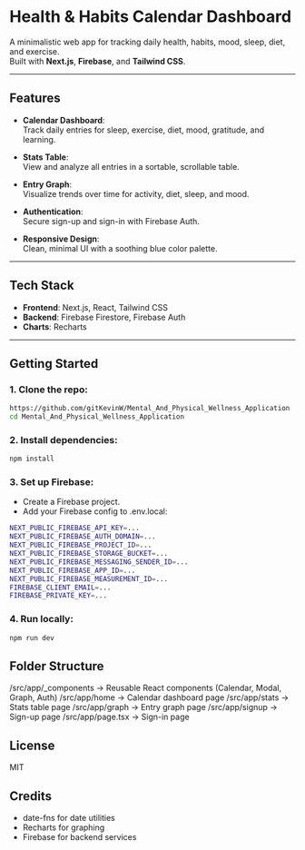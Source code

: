 # Health & Habits Calendar Dashboard  

A minimalistic web app for tracking daily health, habits, mood, sleep, diet, and exercise.  
Built with **Next.js**, **Firebase**, and **Tailwind CSS**.  

---

## Features

- **Calendar Dashboard**:  
  Track daily entries for sleep, exercise, diet, mood, gratitude, and learning.  

- **Stats Table**:  
  View and analyze all entries in a sortable, scrollable table.  

- **Entry Graph**:  
  Visualize trends over time for activity, diet, sleep, and mood.  

- **Authentication**:  
  Secure sign-up and sign-in with Firebase Auth.  

- **Responsive Design**:  
  Clean, minimal UI with a soothing blue color palette.  

---

## Tech Stack  

- **Frontend**: Next.js, React, Tailwind CSS  
- **Backend**: Firebase Firestore, Firebase Auth  
- **Charts**: Recharts  

---

## Getting Started  

### 1. Clone the repo:
```bash
https://github.com/gitKevinW/Mental_And_Physical_Wellness_Application
cd Mental_And_Physical_Wellness_Application
```
### 2. Install dependencies:
```bash
npm install
```
### 3. Set up Firebase:
- Create a Firebase project.
- Add your Firebase config to .env.local:
```bash
NEXT_PUBLIC_FIREBASE_API_KEY=...
NEXT_PUBLIC_FIREBASE_AUTH_DOMAIN=...
NEXT_PUBLIC_FIREBASE_PROJECT_ID=...
NEXT_PUBLIC_FIREBASE_STORAGE_BUCKET=...
NEXT_PUBLIC_FIREBASE_MESSAGING_SENDER_ID=...
NEXT_PUBLIC_FIREBASE_APP_ID=...
NEXT_PUBLIC_FIREBASE_MEASUREMENT_ID=...
FIREBASE_CLIENT_EMAIL=...
FIREBASE_PRIVATE_KEY=...
```
### 4. Run locally:
```bash
npm run dev
```

## Folder Structure

/src/app/_components   → Reusable React components (Calendar, Modal, Graph, Auth)
/src/app/home          → Calendar dashboard page
/src/app/stats         → Stats table page
/src/app/graph         → Entry graph page
/src/app/signup        → Sign-up page
/src/app/page.tsx      → Sign-in page

## License

MIT

## Credits

- date-fns for date utilities
- Recharts for graphing
- Firebase for backend services
